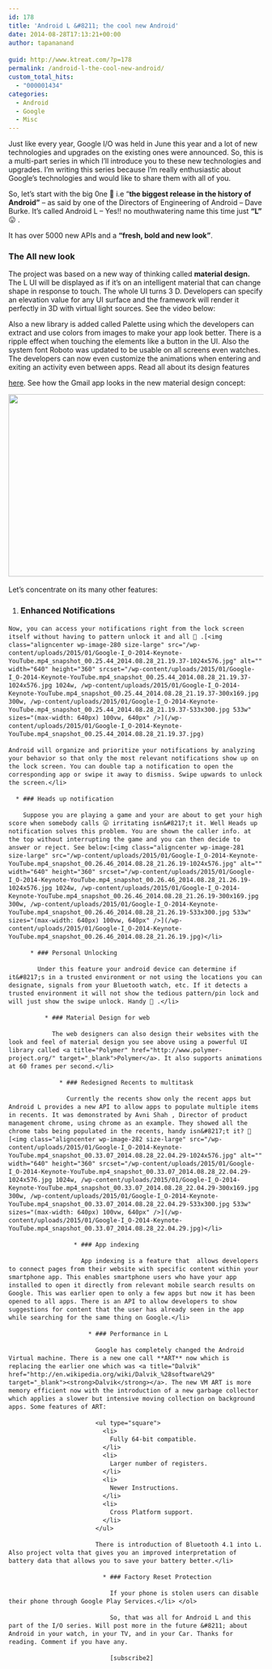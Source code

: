 ```yaml
---
id: 178
title: 'Android L &#8211; the cool new Android'
date: 2014-08-28T17:13:21+00:00
author: tapananand

guid: http://www.ktreat.com/?p=178
permalink: /android-l-the-cool-new-android/
custom_total_hits:
  - "000001434"
categories:
  - Android
  - Google
  - Misc
---
```

Just like every year, Google I/O was held in June this year and a lot of new technologies and upgrades on the existing ones were announced. So, this is a multi-part series in which I&#8217;ll introduce you to these new technologies and upgrades. I&#8217;m writing this series because I&#8217;m really enthusiastic about Google&#8217;s technologies and would like to share them with all of you.

So, let&#8217;s start with the big 0ne 🙂 i.e &#8220;**the biggest release in the history of Android&#8221;** &#8211; as said by one of the Directors of Engineering of Android &#8211; Dave Burke. It&#8217;s called Android L &#8211; Yes!! no mouthwatering name this time just **&#8220;L&#8221;** 😛 .

It has over 5000 new APIs and a **&#8220;fresh, bold and new look&#8221;**.

### The All new look

The project was based on a new way of thinking called **material design.** The L UI will be displayed as if it&#8217;s on an intelligent material that can change shape in response to touch. The whole UI turns 3 D. Developers can specify an elevation value for any UI surface and the framework will render it perfectly in 3D with virtual light sources. See the video below:

<center>
</center>Also a new library is added called Palette using which the developers can extract and use colors from images to make your app look better. There is a ripple effect when touching the elements like a button in the UI. Also the system font Roboto was updated to be usable on all screens even watches. The developers can now even customize the animations when entering and exiting an activity even between apps. Read all about its design features 

<a title="Google Design" href="http://www.google.com/design/" target="_blank">here</a>. See how the Gmail app looks in the new material design concept:

[<img class="aligncenter wp-image-279 size-large" src="/wp-content/uploads/2015/01/Google-I_O-2014-Keynote-YouTube.mp4_snapshot_00.19.58_2014.08.28_21.16.26-1024x576.jpg" alt="" width="640" height="360" srcset="/wp-content/uploads/2015/01/Google-I_O-2014-Keynote-YouTube.mp4_snapshot_00.19.58_2014.08.28_21.16.26-1024x576.jpg 1024w, /wp-content/uploads/2015/01/Google-I_O-2014-Keynote-YouTube.mp4_snapshot_00.19.58_2014.08.28_21.16.26-300x169.jpg 300w, /wp-content/uploads/2015/01/Google-I_O-2014-Keynote-YouTube.mp4_snapshot_00.19.58_2014.08.28_21.16.26-533x300.jpg 533w" sizes="(max-width: 640px) 100vw, 640px" />](/wp-content/uploads/2015/01/Google-I_O-2014-Keynote-YouTube.mp4_snapshot_00.19.58_2014.08.28_21.16.26.jpg)

Let&#8217;s concentrate on its many other features:

  1. ### Enhanced Notifications
    
    Now, you can access your notifications right from the lock screen itself without having to pattern unlock it and all 🙂 .[<img class="aligncenter wp-image-280 size-large" src="/wp-content/uploads/2015/01/Google-I_O-2014-Keynote-YouTube.mp4_snapshot_00.25.44_2014.08.28_21.19.37-1024x576.jpg" alt="" width="640" height="360" srcset="/wp-content/uploads/2015/01/Google-I_O-2014-Keynote-YouTube.mp4_snapshot_00.25.44_2014.08.28_21.19.37-1024x576.jpg 1024w, /wp-content/uploads/2015/01/Google-I_O-2014-Keynote-YouTube.mp4_snapshot_00.25.44_2014.08.28_21.19.37-300x169.jpg 300w, /wp-content/uploads/2015/01/Google-I_O-2014-Keynote-YouTube.mp4_snapshot_00.25.44_2014.08.28_21.19.37-533x300.jpg 533w" sizes="(max-width: 640px) 100vw, 640px" />](/wp-content/uploads/2015/01/Google-I_O-2014-Keynote-YouTube.mp4_snapshot_00.25.44_2014.08.28_21.19.37.jpg)
  
    Android will organize and prioritize your notifications by analyzing your behavior so that only the most relevant notifications show up on the lock screen. You can double tap a notification to open the corresponding app or swipe it away to dismiss. Swipe upwards to unlock the screen.</li> 
    
      * ### Heads up notification
        
        Suppose you are playing a game and your are about to get your high score when somebody calls 😛 irritating isn&#8217;t it. Well Heads up notification solves this problem. You are shown the caller info. at the top without interrupting the game and you can then decide to answer or reject. See below:[<img class="aligncenter wp-image-281 size-large" src="/wp-content/uploads/2015/01/Google-I_O-2014-Keynote-YouTube.mp4_snapshot_00.26.46_2014.08.28_21.26.19-1024x576.jpg" alt="" width="640" height="360" srcset="/wp-content/uploads/2015/01/Google-I_O-2014-Keynote-YouTube.mp4_snapshot_00.26.46_2014.08.28_21.26.19-1024x576.jpg 1024w, /wp-content/uploads/2015/01/Google-I_O-2014-Keynote-YouTube.mp4_snapshot_00.26.46_2014.08.28_21.26.19-300x169.jpg 300w, /wp-content/uploads/2015/01/Google-I_O-2014-Keynote-YouTube.mp4_snapshot_00.26.46_2014.08.28_21.26.19-533x300.jpg 533w" sizes="(max-width: 640px) 100vw, 640px" />](/wp-content/uploads/2015/01/Google-I_O-2014-Keynote-YouTube.mp4_snapshot_00.26.46_2014.08.28_21.26.19.jpg)</li> 
        
          * ### Personal Unlocking
            
            Under this feature your android device can determine if it&#8217;s in a trusted environment or not using the locations you can designate, signals from your Bluetooth watch, etc. If it detects a trusted environment it will not show the tedious pattern/pin lock and will just show the swipe unlock. Handy 🙂 .</li> 
            
              * ### Material Design for web
                
                The web designers can also design their websites with the look and feel of material design you see above using a powerful UI library called <a title="Polymer" href="http://www.polymer-project.org/" target="_blank">Polymer</a>. It also supports animations at 60 frames per second.</li> 
                
                  * ### Redesigned Recents to multitask
                    
                    Currently the recents show only the recent apps but Android L provides a new API to allow apps to populate multiple items in recents. It was demonstrated by Avni Shah , Director of product management chrome, using chrome as an example. They showed all the chrome tabs being populated in the recents, handy isn&#8217;t it? 🙂[<img class="aligncenter wp-image-282 size-large" src="/wp-content/uploads/2015/01/Google-I_O-2014-Keynote-YouTube.mp4_snapshot_00.33.07_2014.08.28_22.04.29-1024x576.jpg" alt="" width="640" height="360" srcset="/wp-content/uploads/2015/01/Google-I_O-2014-Keynote-YouTube.mp4_snapshot_00.33.07_2014.08.28_22.04.29-1024x576.jpg 1024w, /wp-content/uploads/2015/01/Google-I_O-2014-Keynote-YouTube.mp4_snapshot_00.33.07_2014.08.28_22.04.29-300x169.jpg 300w, /wp-content/uploads/2015/01/Google-I_O-2014-Keynote-YouTube.mp4_snapshot_00.33.07_2014.08.28_22.04.29-533x300.jpg 533w" sizes="(max-width: 640px) 100vw, 640px" />](/wp-content/uploads/2015/01/Google-I_O-2014-Keynote-YouTube.mp4_snapshot_00.33.07_2014.08.28_22.04.29.jpg)</li> 
                    
                      * ### App indexing
                        
                        App indexing is a feature that  allows developers to connect pages from their website with specific content within your smartphone app. This enables smartphone users who have your app installed to open it directly from relevant mobile search results on Google. This was earlier open to only a few apps but now it has been opened to all apps. There is an API to allow developers to show suggestions for content that the user has already seen in the app while searching for the same thing on Google.</li> 
                        
                          * ### Performance in L
                            
                            Google has completely changed the Android Virtual machine. There is a new one call **ART** now which is replacing the earlier one which was <a title="Dalvik" href="http://en.wikipedia.org/wiki/Dalvik_%28software%29" target="_blank"><strong>Dalvik</strong></a>. The new VM ART is more memory efficient now with the introduction of a new garbage collector which applies a slower but intensive moving collection on background apps. Some features of ART:
                            
                            <ul type="square">
                              <li>
                                Fully 64-bit compatible.
                              </li>
                              <li>
                                Larger number of registers.
                              </li>
                              <li>
                                Newer Instructions.
                              </li>
                              <li>
                                Cross Platform support.
                              </li>
                            </ul>
                            
                            There is introduction of Bluetooth 4.1 into L. Also project volta that gives you an improved interpretation of battery data that allows you to save your battery better.</li> 
                            
                              * ### Factory Reset Protection
                                
                                If your phone is stolen users can disable their phone through Google Play Services.</li> </ol> 
                                
                                So, that was all for Android L and this part of the I/O series. Will post more in the future &#8211; about Android in your watch, in your TV, and in your Car. Thanks for reading. Comment if you have any.
                                
                                [subscribe2]